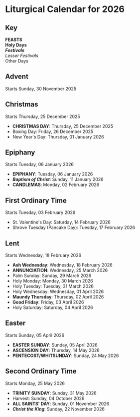 # Liturgical Calendar for 2026

## Key

**FEASTS**  
**Holy Days**  
***Festivals***  
*Lesser Festivals*  
Other Days

## Advent

Starts Sunday, 30 November 2025

## Christmas

Starts Thursday, 25 December 2025

- **CHRISTMAS DAY**: Thursday, 25 December 2025
- Boxing Day: Friday, 26 December 2025
- New Year's Day: Thursday, 01 January 2026

## Epiphany

Starts Tuesday, 06 January 2026

- **EPIPHANY**: Tuesday, 06 January 2026
- ***Baptism of Christ***: Sunday, 11 January 2026
- **CANDLEMAS**: Monday, 02 February 2026

## First Ordinary Time

Starts Tuesday, 03 February 2026

- St. Valentine's Day: Saturday, 14 February 2026
- Shrove Tuesday (Pancake Day): Tuesday, 17 February 2026

## Lent

Starts Wednesday, 18 February 2026

- **Ash Wednesday**: Wednesday, 18 February 2026
- **ANNUNCIATION**: Wednesday, 25 March 2026
- Palm Sunday: Sunday, 29 March 2026
- Holy Monday: Monday, 30 March 2026
- Holy Tuesday: Tuesday, 31 March 2026
- Holy Wednesday: Wednesday, 01 April 2026
- **Maundy Thursday**: Thursday, 02 April 2026
- **Good Friday**: Friday, 03 April 2026
- Holy Saturday: Saturday, 04 April 2026

## Easter

Starts Sunday, 05 April 2026

- **EASTER SUNDAY**: Sunday, 05 April 2026
- **ASCENSION DAY**: Thursday, 14 May 2026
- **PENTECOST/WHITSUNDAY**: Sunday, 24 May 2026

## Second Ordinary Time

Starts Monday, 25 May 2026

- **TRINITY SUNDAY**: Sunday, 31 May 2026
- Harvest: Sunday, 04 October 2026
- **ALL SAINTS' DAY**: Sunday, 01 November 2026
- ***Christ the King***: Sunday, 22 November 2026
